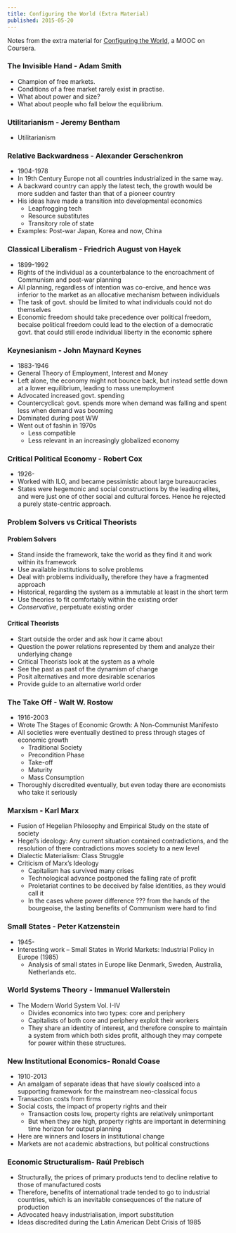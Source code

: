 ```yaml
---
title: Configuring the World (Extra Material)
published: 2015-05-20
---
```


Notes from the extra material for [Configuring the World][configuringworld], a MOOC on Coursera.

[configuringworld]: https://www.coursera.org/course/configuringworld

### The Invisible Hand - Adam Smith
* Champion of free markets.
* Conditions of a free market rarely exist in practise.
* What about power and size?
* What about people who fall below the equilibrium.


### Utilitarianism - Jeremy Bentham
* Utilitarianism

### Relative Backwardness - Alexander Gerschenkron
* 1904-1978
* In 19th Century Europe not all countries industrialized in the same way.
* A backward country can apply the latest tech, the growth would be more sudden and faster than that of a pioneer country
* His ideas have made a transition into developmental economics
    - Leapfrogging tech
    - Resource substitutes
    * Transitory role of state
* Examples: Post-war Japan, Korea and now, China

### Classical Liberalism - Friedrich August von Hayek
* 1899-1992
* Rights of the individual as a counterbalance to the encroachment of Communism and post-war planning
* All planning, regardless of intention was co-ercive, and hence was inferior to the market as an allocative mechanism between individuals
* The task of govt. should be limited to what individuals could not do themselves
* Economic freedom should take precedence over political freedom, becaise political freedom could lead to the election of a democratic govt. that could still erode individual liberty in the economic sphere

### Keynesianism - John Maynard Keynes
* 1883-1946
* General Theory of Employment, Interest and Money
* Left alone, the economy might not bounce back, but instead settle down at a lower equilibrium, leading to mass unemployment
* Advocated increased govt. spending
* Countercyclical:  govt. spends more when demand was falling and spent less when demand was booming
* Dominated during post WW
* Went out of fashin in 1970s
    - Less compatible
    - Less relevant in an increasingly globalized economy

### Critical Political Economy - Robert Cox
* 1926-
* Worked with ILO, and became pessimistic about large bureaucracies
* States were hegemonic and social constructions by the leading elites, and were just one of other social and cultural forces. Hence he rejected a purely state-centric approach.

### Problem Solvers vs Critical Theorists
#### Problem Solvers
* Stand inside the framework, take the world as they find it and work within its framework
* Use available institutions to solve problems
* Deal with problems individually, therefore they have a fragmented approach
* Historical, regarding the system as a immutable at least in the short term
* Use theories to fit comfortably within the existing order
* _Conservative_, perpetuate existing order

#### Critical Theorists
* Start outside the order and ask how it came about
* Question the power relations represented by them and analyze their underlying change
* Critical Theorists look at the system as a whole
* See the past as past of the dynamism of change
* Posit alternatives and more desirable scenarios
* Provide guide to an alternative world order

### The Take Off - Walt W. Rostow
* 1916-2003
* Wrote The Stages of Economic Growth: A Non-Communist Manifesto
* All societies were eventually destined to press through stages of economic growth
    - Traditional Society
    * Precondition Phase
    * Take-off
    * Maturity
    * Mass Consumption
* Thoroughly discredited eventually, but even today there are economists who take it seriously

### Marxism - Karl Marx
* Fusion of Hegelian Philosophy and Empirical Study on the state of society
* Hegel’s ideology: Any current situation contained contradictions, and the resolution of there contradictions moves society to a new level
* Dialectic Materialism: Class Struggle
* Criticism of Marx’s Ideology
    - Capitalism has survived many crises
    * Technological advance postponed the falling rate of profit
    * Proletariat contines to be deceived by false identities, as they would call it
    * In the cases where power difference ??? from the hands of the bourgeoise, the lasting benefits of Communism were hard to find

### Small States - Peter Katzenstein
* 1945-
* Interesting work – Small States in World Markets: Industrial Policy in Europe (1985)
    - Analysis of small states in Europe like Denmark, Sweden, Australia, Netherlands etc.

### World Systems Theory - Immanuel Wallerstein
* The Modern World System Vol. I-IV
    - Divides economics into two types: core and periphery
    - Capitalists of both core and periphery exploit their workers
    - They share an identity of interest, and therefore conspire to maintain a system from which both sides profit, although they may compete for power within these structures.

### New Institutional Economics- Ronald Coase
* 1910-2013
* An amalgam of separate ideas that have slowly coalsced into a supporting framework for the mainstream neo-classical focus
* Transaction costs from firms
* Social costs, the impact of property rights and their
    - Transaction costs low, property rights are relatively unimportant
    - But when they are high, property rights are important in determining time horizon for output planning
* Here are winners and losers in institutional change
* Markets are not academic abstractions, but political constructions

### Economic Structuralism- Raúl Prebisch
* Structurally, the prices of primary products tend to decline relative to those of manufactured costs
* Therefore, benefits of international trade tended to go to industrial countries, which is an inevitable consequences of the nature of production
* Advocated heavy industrialisation, import substitution
* Ideas discredited during the Latin American Debt Crisis of 1985
